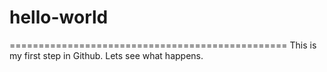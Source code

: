 # hello-world

================================================
This is my first step in Github. Lets see what happens.
